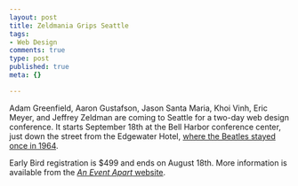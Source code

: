 ```yaml
--- 
layout: post
title: Zeldmania Grips Seattle
tags: 
- Web Design
comments: true
type: post
published: true
meta: {}

---
```

Adam Greenfield, Aaron Gustafson, Jason Santa Maria, Khoi Vinh, Eric Meyer, and Jeffrey Zeldman are coming to Seattle for a two-day web design conference. It starts September 18th at the Bell Harbor conference center, just down the street from the Edgewater Hotel, <a href="http://www.edgewaterfabfouroh.com/beatles_seattle.html">where the Beatles stayed once in 1964</a>.

  Early Bird registration is $499 and ends on August 18th. More information is available from the <a href="http://www.aneventapart.com/register/"><em>An Event Apart</em> website</a>.
